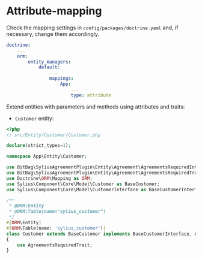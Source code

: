 # Attribute-mapping

Check the mapping settings in `config/packages/doctrine.yaml` and, if necessary, change them accordingly.
```yaml
doctrine:
    ...
    orm:
        entity_managers:
            default:
                ...
                mappings:
                    App:
                        ...
                        type: attribute
```

Extend entities with parameters and methods using attributes and traits:

- `Customer` entity:

```php
<?php
// src/Entity/Customer/Customer.php

declare(strict_types=1);

namespace App\Entity\Customer;

use BitBag\SyliusAgreementPlugin\Entity\Agreement\AgreementsRequiredInterface;
use BitBag\SyliusAgreementPlugin\Entity\Agreement\AgreementsRequiredTrait;
use Doctrine\ORM\Mapping as ORM;
use Sylius\Component\Core\Model\Customer as BaseCustomer;
use Sylius\Component\Core\Model\CustomerInterface as BaseCustomerInterface;

/**
 * @ORM\Entity
 * @ORM\Table(name="sylius_customer")
 */
#[ORM\Entity]
#[ORM\Table(name: 'sylius_customer')]
class Customer extends BaseCustomer implements BaseCustomerInterface, AgreementsRequiredInterface
{
    use AgreementsRequiredTrait;
}
```

